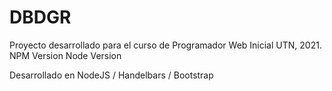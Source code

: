 # DBDGR
Proyecto desarrollado para el curso de Programador Web Inicial UTN, 2021. NPM Version Node Version

Desarrollado en NodeJS / Handelbars / Bootstrap

